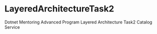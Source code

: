 # LayeredArchitectureTask2
Dotnet Mentoring Advanced Program Layered Architecture Task2 Catalog Service
